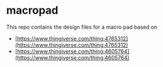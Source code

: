 # macropad
This repo contains the design files for a macro pad based on 
- [https://www.thingiverse.com/thing:4765312](https://www.thingiverse.com/thing:4765312)
- [https://www.thingiverse.com/thing:4605764](https://www.thingiverse.com/thing:4605764)

